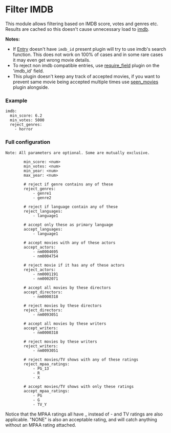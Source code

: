 # Filter IMDB
This module allows filtering based on IMDB score, votes and genres etc.
Results are cached so this doesn't cause unnecessary load to [imdb](http://www.imdb.com).


**Notes:** 

 * If [Entry](/Entry) doesn't have `imdb_id` present plugin will try to use imdb's search function. This does not work on 100% of cases and in some rare cases it may even get wrong movie details.
 * To reject non imdb compatible entries, use [require_field](/Plugins/require_field) plugin on the 'imdb_id' field.
 * This plugin doesn't keep any track of accepted movies, if you want to prevent same movie being accepted multiple times use [seen_movies](/Plugins/seen_movies) plugin alongside.

### Example
```
imdb:
  min_score: 6.2
  min_votes: 5000
  reject_genres:
    - horror
```

### Full configuration
```
Note: All parameters are optional. Some are mutually exclusive.

        min_score: <num>
        min_votes: <num>
        min_year: <num>
        max_year: <num>

        # reject if genre contains any of these
        reject_genres:
            - genre1
            - genre2

        # reject if language contain any of these
        reject_languages:
            - language1

        # accept only these as primary language
        accept_languages:
            - language1

        # accept movies with any of these actors
        accept_actors:
            - nm0004695
            - nm0004754

        # reject movie if it has any of these actors
        reject_actors:
            - nm0001191
            - nm0002071

        # accept all movies by these directors
        accept_directors:
            - nm0000318

        # reject movies by these directors
        reject_directors:
            - nm0093051

        # accept all movies by these writers
        accept_writers:
            - nm0000318

        # reject movies by these writers
        reject_writers:
            - nm0093051
        
        # reject movies/TV shows with any of these ratings
        reject_mpaa_ratings:
            - PG_13
            - R
            - X
            
        # accept movies/TV shows with only these ratings
        accept_mpaa_ratings:
            - PG
            - G
            - TV_Y
```

Notice that the MPAA ratings all have _ instead of - and TV ratings are also applicable. "NONE" is also an acceptable rating, and will catch anything without an MPAA rating attached.